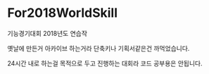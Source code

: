 # For2018WorldSkill
기능경기대회 2018년도 연습작

옛날에 만든거 아카이브 하는거라 단축키나 기획서같은건 까먹었습니다.

24시간 내로 하는걸 목적으로 두고 진행하는 대회라 코드 공부용은 안됩니다.
